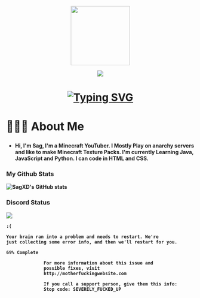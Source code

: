 <p align="center">
<img src="https://i.imgur.com/Cp3uN8t.gif" width="158px"/>
</p>


<p align="center"> <img src="https://komarev.com/ghpvc/?username=sagxd&color=grey&style=for-the-badge"/> </p>



<h1 align="center"><a href="https://git.io/typing-svg"><img src="https://readme-typing-svg.demolab.com?font=Fira+Code&size=32&pause=1000&color=F7A2A2&width=550&lines=I'm+a+Student+and+Developer!!" alt="Typing SVG" /></a></h1>

<h2 style="font-size:30px"><b> 🙋🏻‍♂️ About Me <b></h2>
 
 
- Hi, I'm Sag, I'm a Minecraft YouTuber. I Mostly Play on anarchy servers and like to make Minecraft Texture Packs. I'm currently Learning Java, JavaScript and Python. I can code in HTML and CSS.



### My Github Stats

![SagXD's GitHub stats](https://github-readme-stats.vercel.app/api?username=sagxd&show_icons=true&theme=tokyonight)


### Discord Status

<a href="https://discord.com/users/887610165745057802"><img src="https://lanyard.cnrad.dev/api/887610165745057802?bg=1A1B27"></a>



```
:(

Your brain ran into a problem and needs to restart. We're
just collecting some error info, and then we'll restart for you.

69% Complete

              For more information about this issue and
              possible fixes, visit
              http://motherfuckingwebsite.com

              If you call a support person, give them this info:
              Stop code: SEVERELY_FUCKED_UP

```

